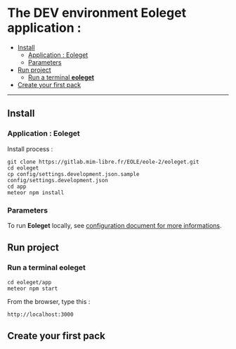 # The DEV environment **Eoleget** application :

- [Install](#install)
  - [Application : Eoleget](#application-eoleget)
  - [Parameters](#parameters)
- [Run project](#run-project)
  - [Run a terminal **eoleget**](#run-a-terminal-eoleget)
- [Create your first pack](#create-your-first-pack)

---

## Install

### Application : Eoleget

Install process :

```
git clone https://gitlab.mim-libre.fr/EOLE/eole-2/eoleget.git
cd eoleget
cp config/settings.development.json.sample config/settings.development.json
cd app
meteor npm install
```

### Parameters

To run **Eoleget** locally, see [configuration document for more informations](config/README.md).

## Run project

### Run a terminal **eoleget**

```
cd eoleget/app
meteor npm start
```

From the browser, type this :

```
http://localhost:3000

```

## Create your first pack
